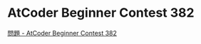 AtCoder Beginner Contest 382
===

[問題 - AtCoder Beginner Contest 382](https://atcoder.jp/contests/abc382/tasks)
